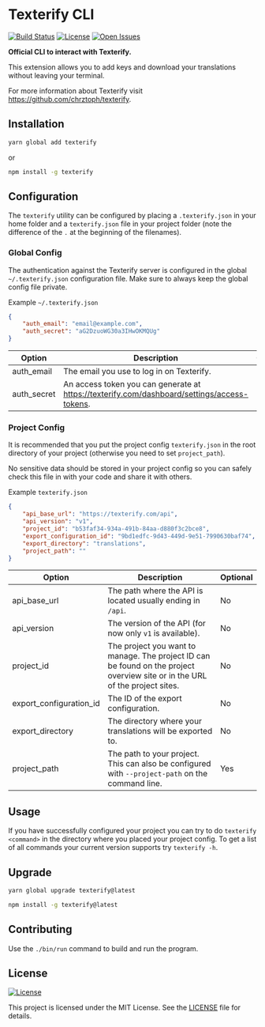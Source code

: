 # Texterify CLI

[![Build Status](https://travis-ci.org/chrztoph/texterify-cli.svg?branch=master)](https://travis-ci.org/chrztoph/texterify-cli) [![License](https://img.shields.io/github/license/chrztoph/texterify-cli.svg)](https://img.shields.io/github/license/chrztoph/texterify-cli.svg) [![Open Issues](https://img.shields.io/github/issues-raw/chrztoph/texterify-cli.svg)](https://img.shields.io/github/issues-raw/chrztoph/texterify-cli.svg)

**Official CLI to interact with Texterify.**

This extension allows you to add keys and download your translations without leaving your terminal.

For more information about Texterify visit https://github.com/chrztoph/texterify.

## Installation

```sh
yarn global add texterify
```

or

```sh
npm install -g texterify
```

## Configuration

The `texterify` utility can be configured by placing a `.texterify.json` in your home folder and a `texterify.json` file in your project folder (note the difference of the `.` at the beginning of the filenames).

### Global Config

The authentication against the Texterify server is configured in the global `~/.texterify.json` configuration file. Make sure to always keep the global config file private.

Example `~/.texterify.json`
```json
{
    "auth_email": "email@example.com",
    "auth_secret": "aG2DzuoWG30a3IHwOKMQUg"
}
```

| Option | Description | Optional |
| --- | --- | --- |
| auth_email | The email you use to log in on Texterify. | No |
| auth_secret | An access token you can generate at https://texterify.com/dashboard/settings/access-tokens. | No |

### Project Config

It is recommended that you put the project config `texterify.json` in the root directory of your project (otherwise you need to set `project_path`).

No sensitive data should be stored in your project config so you can safely check this file in with your code and share it with others.

Example `texterify.json`
```json
{
    "api_base_url": "https://texterify.com/api",
    "api_version": "v1",
    "project_id": "b53faf34-934a-491b-84aa-d880f3c2bce8",
    "export_configuration_id": "9bd1edfc-9d43-449d-9e51-7990630baf74",
    "export_directory": "translations",
    "project_path": ""
}
```

| Option | Description | Optional |
| --- | --- | --- |
| api_base_url | The path where the API is located usually ending in `/api`. | No |
| api_version | The version of the API (for now only `v1` is available). | No |
| project_id | The project you want to manage. The project ID can be found on the project overview site or in the URL of the project sites. | No |
| export_configuration_id | The ID of the export configuration. | No |
| export_directory | The directory where your translations will be exported to. | No |
| project_path | The path to your project. This can also be configured with `--project-path` on the command line. | Yes |

## Usage

If you have successfully configured your project you can try to do `texterify <command>` in the directory where you placed your project config. To get a list of all commands your current version supports try `texterify -h`.

## Upgrade

```sh
yarn global upgrade texterify@latest
```

```sh
npm install -g texterify@latest
```

## Contributing

Use the `./bin/run` command to build and run the program.

## License

[![License](https://img.shields.io/github/license/chrztoph/texterify-cli.svg)](https://img.shields.io/github/license/chrztoph/texterify-cli.svg)

This project is licensed under the MIT License. See the [LICENSE](LICENSE) file for details.
